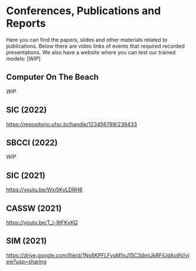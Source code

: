 # Conferences, Publications and Reports
Here you can find the papers, slides and other materials related to publications. Below there are video links of events that required recorded presentations.
We also have a website where you can test our trained models: [_WIP_]

## Computer On The Beach
_WIP_

## SIC (2022)
https://repositorio.ufsc.br/handle/123456789/239433

## SBCCI (2022)
_WIP_

## SIC (2021)
https://youtu.be/Wxi5KyLDRH8

## CASSW (2021)
https://youtu.be/T_l-9tFKxKQ

## SIM (2021)
https://drive.google.com/file/d/1Ns6KPFLFyqM1nJ15C3dmlJkRFjUdAo9V/view?usp=sharing

